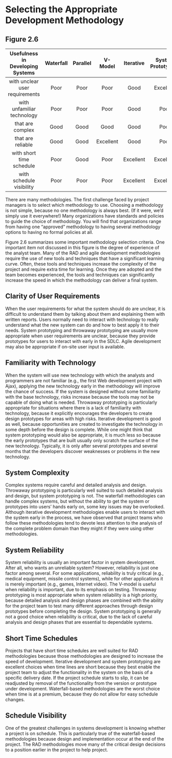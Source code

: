 # Selecting the Appropriate Development Methodology

## Figure 2.6
| Usefulness in  Developing Systems  | Waterfall |  Parallel | V-Model | Iterative | System Prototyping | Throwaway Prototyping| Agile Development |
|:---------------------------------: |:---------:|:---------:|:-------:|:---------:|:------------------:|:--------------------:|:-----------------:|
| with unclear user requirements| Poor | Poor | Poor | Good | Excellent | Excellent | Excellent |
| with unfamiliar technology | Poor | Poor | Poor | Good | Poor | Excellent | Poor |
| that are complex | Good | Good | Good | Good | Poor | Excellent | Poor |
| that are reliable  | Good | Good | Excellent | Good | Poor | Excellent | Good |
| with short time schedule | Poor | Good | Poor | Excellent | Excellent | Good | Excellent |
| with schedule visibility | Poor | Poor | Poor | Excellent | Excellent | Good | Good |

There are many methodologies. The first challenge
faced by project managers is to select which methodology to use. Choosing a
methodology is not simple, because no one methodology is always best. (If it were,
we’d simply use it everywhere!) Many organizations have standards and policies to
guide the choice of methodology. You will find that organizations range from having
one “approved” methodology to having several methodology options to having
no formal policies at all.

Figure 2.6 summarizes some important methodology selection criteria. One
important item not discussed in this figure is the degree of experience of the analyst
team. Many of the RAD and agile development methodologies require the use of new
tools and techniques that have a significant learning curve. Often, these tools and techniques
increase the complexity of the project and require extra time for learning. Once
they are adopted and the team becomes experienced, the tools and techniques can significantly
increase the speed in which the methodology can deliver a final system.

## Clarity of User Requirements 
When the user requirements for what the system
should do are unclear, it is difficult to understand them by talking about them and
explaining them with written reports. Users normally need to interact with technology
to really understand what the new system can do and how to best apply it to
their needs. System prototyping and throwaway prototyping are usually more
appropriate when user requirements are unclear, because they provide prototypes
for users to interact with early in the SDLC. Agile development may also be appropriate
if on-site user input is available.

## Familiarity with Technology
When the system will use new technology with which
the analysts and programmers are not familiar (e.g., the first Web development project
with Ajax), applying the new technology early in the methodology will improve
the chance of success. If the system is designed without some familiarity with the
base technology, risks increase because the tools may not be capable of doing what
is needed. Throwaway prototyping is particularly appropriate for situations where
there is a lack of familiarity with technology, because it explicitly encourages the
developers to create design prototypes for areas with high risks. Iterative development
is good as well, because opportunities are created to investigate the technology
in some depth before the design is complete. While one might think that system
prototyping would also be appropriate, it is much less so because the early prototypes
that are built usually only scratch the surface of the new technology. Typically,
it is only after several prototypes and several months that the developers discover
weaknesses or problems in the new technology.

## System Complexity
Complex systems require careful and detailed analysis and
design. Throwaway prototyping is particularly well suited to such detailed analysis
and design, but system prototyping is not. The waterfall methodologies can handle
complex systems, but without the ability to get the system or prototypes into users’
hands early on, some key issues may be overlooked. Although iterative development
methodologies enable users to interact with the system early in the process,
we have observed that project teams who follow these methodologies tend to devote
less attention to the analysis of the complete problem domain than they might if
they were using other methodologies.

## System Reliability 
System reliability is usually an important factor in system
development. After all, who wants an unreliable system? However, reliability is just
one factor among several. For some applications, reliability is truly critical (e.g.,
medical equipment, missile control systems), while for other applications it is
merely important (e.g., games, Internet video). The V-model is useful when reliability
is important, due to its emphasis on testing. Throwaway prototyping is most
appropriate when system reliability is a high priority, because detailed analysis and
design phases are combined with the ability for the project team to test many different
approaches through design prototypes before completing the design. System
prototyping is generally not a good choice when reliability is critical, due to the
lack of careful analysis and design phases that are essential to dependable systems.
## Short Time Schedules 
Projects that have short time schedules are well suited for
RAD methodologies because those methodologies are designed to increase the
speed of development. Iterative development and system prototyping are excellent
choices when time lines are short because they best enable the project team to
adjust the functionality in the system on the basis of a specific delivery date. If the
project schedule starts to slip, it can be readjusted by removal of the functionality
from the version or prototype under development. Waterfall-based methodologies
are the worst choice when time is at a premium, because they do not allow for easy
schedule changes.
## Schedule Visibility 
One of the greatest challenges in systems development is knowing
whether a project is on schedule. This is particularly true of the waterfall-based
methodologies because design and implementation occur at the end of the project.
The RAD methodologies move many of the critical design decisions to a position
earlier in the project to help project.

